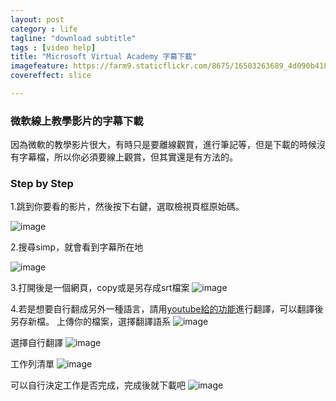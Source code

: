 ```yaml
---
layout: postcategory : life 
tagline: "download subtitle"
tags : [video help] 
title: "Microsoft Virtual Academy 字幕下載"
imagefeature: https://farm9.staticflickr.com/8675/16503263689_4d090b4187_h.jpg
covereffect: slice

---
```


### 微軟線上教學影片的字幕下載


因為微軟的教學影片很大，有時只是要離線觀賞，進行筆記等，但是下載的時候沒有字幕檔，所以你必須要線上觀賞，但其實還是有方法的。

### Step by Step

1.跳到你要看的影片，然後按下右鍵，選取檢視頁框原始碼。

![image](https://farm9.staticflickr.com/8618/16503217458_02325074b1_o.png)


2.搜尋simp，就會看到字幕所在地

![image](https://farm9.staticflickr.com/8680/16503433430_6cc576b4cb_o.png)

3.打開後是一個網頁，copy或是另存成srt檔案
![image](https://farm9.staticflickr.com/8575/16483557807_fda765fb04_o.png)

4.若是想要自行翻成另外一種語言，請用[youtube給的功能](https://translate.google.com/toolkit/docupload?hl=zh_TW)進行翻譯，可以翻譯後另存新檔。
上傳你的檔案，選擇翻譯語系
![image](https://farm9.staticflickr.com/8624/16503264138_0c8a3053b1_o.png)

選擇自行翻譯
![image](https://farm9.staticflickr.com/8582/16690878645_b29c4bb23c_o.png)

工作列清單
![image](https://farm9.staticflickr.com/8678/16070931433_29e19c88b2_o.png)

可以自行決定工作是否完成，完成後就下載吧
![image](https://farm9.staticflickr.com/8584/16503510230_057fb1c07e_b.jpg)

